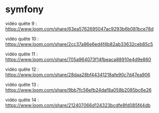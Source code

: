 # symfony

vidéo quête 9 : https://www.loom.com/share/63ea5762695047ac9293b6b081bce78d

vidéo quête 10 : https://www.loom.com/share/2cc37a86e6ed4f4b82ab33632ceb85c5

vidéo quête 11 : https://www.loom.com/share/705a964073f14fbeaca88910e4d9e860

vidéo quête 12 : https://www.loom.com/share/28daa28bf44341218afe90c7d47ea906

vidéo quête 13 : https://www.loom.com/share/9bb7fc56efb24daf8a058b2085bc6e26

vidéo quête 14 : https://www.loom.com/share/212407066d124323bcdfe8fd085f44db
